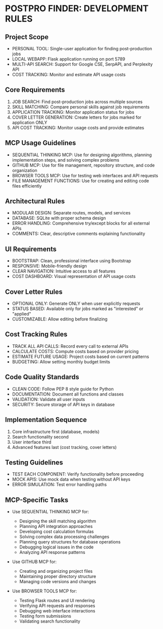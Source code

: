# POSTPRO FINDER: DEVELOPMENT RULES

## Project Scope
- PERSONAL TOOL: Single-user application for finding post-production jobs
- LOCAL WEBAPP: Flask application running on port 5789
- MULTI-API SEARCH: Support for Google CSE, SerpAPI, and Perplexity API
- COST TRACKING: Monitor and estimate API usage costs

## Core Requirements
1. JOB SEARCH: Find post-production jobs across multiple sources
2. SKILL MATCHING: Compare personal skills against job requirements
3. APPLICATION TRACKING: Monitor application status for jobs
4. COVER LETTER GENERATION: Create letters for jobs marked for application ONLY
5. API COST TRACKING: Monitor usage costs and provide estimates

## MCP Usage Guidelines
- SEQUENTIAL THINKING MCP: Use for designing algorithms, planning implementation steps, and solving complex problems
- GITHUB MCP: Use for file management, repository structure, and code organization
- BROWSER TOOLS MCP: Use for testing web interfaces and API requests
- FILE MANAGEMENT FUNCTIONS: Use for creating and editing code files efficiently

## Architectural Rules
- MODULAR DESIGN: Separate routes, models, and services
- DATABASE: SQLite with proper schema design
- ERROR HANDLING: Comprehensive try/except blocks for all external APIs
- COMMENTS: Clear, descriptive comments explaining functionality

## UI Requirements
- BOOTSTRAP: Clean, professional interface using Bootstrap
- RESPONSIVE: Mobile-friendly design
- CLEAR NAVIGATION: Intuitive access to all features
- COST DASHBOARD: Visual representation of API usage costs

## Cover Letter Rules
- OPTIONAL ONLY: Generate ONLY when user explicitly requests
- STATUS BASED: Available only for jobs marked as "interested" or "applied"
- CUSTOMIZABLE: Allow editing before finalizing

## Cost Tracking Rules
- TRACK ALL API CALLS: Record every call to external APIs
- CALCULATE COSTS: Compute costs based on provider pricing
- ESTIMATE FUTURE USAGE: Project costs based on current patterns
- BUDGETING: Allow setting monthly budget limits

## Code Quality Standards
- CLEAN CODE: Follow PEP 8 style guide for Python
- DOCUMENTATION: Document all functions and classes
- VALIDATION: Validate all user inputs
- SECURITY: Secure storage of API keys in database

## Implementation Sequence
1. Core infrastructure first (database, models)
2. Search functionality second
3. User interface third
4. Advanced features last (cost tracking, cover letters)

## Testing Guidelines
- TEST EACH COMPONENT: Verify functionality before proceeding
- MOCK APIS: Use mock data when testing without API keys
- ERROR SIMULATION: Test error handling paths

## MCP-Specific Tasks
- Use SEQUENTIAL THINKING MCP for:
  * Designing the skill matching algorithm
  * Planning API integration approaches
  * Developing cost calculation formulas
  * Solving complex data processing challenges
  * Planning query structures for database operations
  * Debugging logical issues in the code
  * Analyzing API response patterns

- Use GITHUB MCP for:
  * Creating and organizing project files
  * Maintaining proper directory structure
  * Managing code versions and changes

- Use BROWSER TOOLS MCP for:
  * Testing Flask routes and UI rendering
  * Verifying API requests and responses
  * Debugging web interface interactions
  * Testing form submissions
  * Validating search functionality